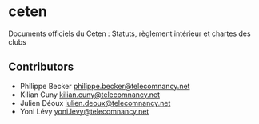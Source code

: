# ceten
Documents officiels du Ceten : Statuts, règlement intérieur et chartes des clubs

## Contributors
- Philippe Becker <philippe.becker@telecomnancy.net>
- Kilian Cuny <kilian.cuny@telecomnancy.net>
- Julien Déoux <julien.deoux@telecomnancy.net>
- Yoni Lévy <yoni.levy@telecomnancy.net>
